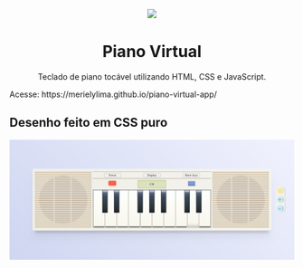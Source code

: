 
<p align="center">
  <img src="https://user-images.githubusercontent.com/58087344/118175221-352ee000-b406-11eb-9eff-79aba96e7091.png" />
</p>

<h1 align="center"> Piano Virtual </h1>

<p  align="center" > Teclado de piano tocável utilizando HTML, CSS e JavaScript. </p>
Acesse: https://merielylima.github.io/piano-virtual-app/

<h2> Desenho feito em CSS puro </h2>

![piano-image](https://github.com/merielylima/piano-virtual-app/blob/main/img/keyboard.png?raw=true)

